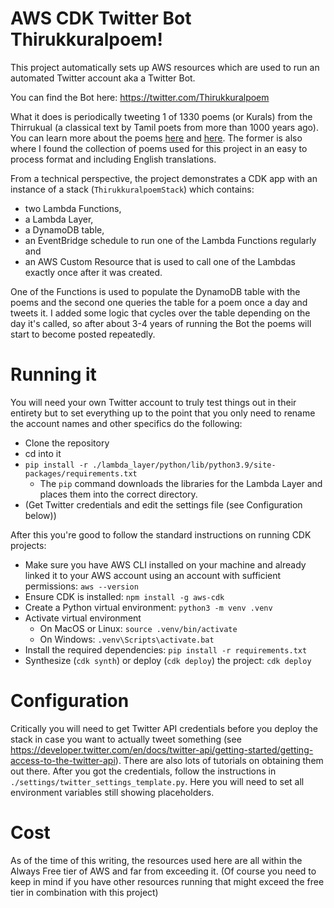 
# AWS CDK Twitter Bot Thirukkuralpoem!

This project automatically sets up AWS resources which are used to run an automated Twitter account aka a Twitter Bot.

You can find the Bot here: https://twitter.com/Thirukkuralpoem

What it does is periodically tweeting 1 of 1330 poems (or Kurals) from the Thirrukual (a classical text by Tamil poets from more than 1000 years ago). You can learn more about the poems [here](https://github.com/tk120404/thirukkural) and [here](https://en.wikipedia.org/wiki/Kural). The former is also where I found the collection of poems used for this project in an easy to process format and including English translations.

From a technical perspective, the project demonstrates a CDK app with an instance of a stack (`ThirukkuralpoemStack`)
which contains:
- two Lambda Functions, 
- a Lambda Layer, 
- a DynamoDB table, 
- an EventBridge schedule to run one of the Lambda Functions regularly and 
- an AWS Custom Resource that is used to call one of the Lambdas exactly once after it was created.

One of the Functions is used to populate the DynamoDB table with the poems and the second one queries the table for a poem once a day and tweets it. I added some logic that cycles over the table depending on the day it's called, so after about 3-4 years of running the Bot the poems will start to become posted repeatedly.

# Running it

You will need your own Twitter account to truly test things out in their entirety but to set everything up to the point that you only need to rename the account names and other specifics do the following:
- Clone the repository
- cd into it
- `pip install -r ./lambda_layer/python/lib/python3.9/site-packages/requirements.txt`
  - The `pip` command downloads the libraries for the Lambda Layer and places them into the correct directory. 
 - (Get Twitter credentials and edit the settings file (see Configuration below))
 
After this you're good to follow the standard instructions on running CDK projects:
- Make sure you have AWS CLI installed on your machine and already linked it to your AWS account using an account with sufficient permissions: ```aws --version```
- Ensure CDK is installed: ```npm install -g aws-cdk```
- Create a Python virtual environment: ```python3 -m venv .venv```
- Activate virtual environment
    - On MacOS or Linux: ```source .venv/bin/activate```
    - On Windows: ```.venv\Scripts\activate.bat```
- Install the required dependencies: ```pip install -r requirements.txt```
- Synthesize (`cdk synth`) or deploy (`cdk deploy`) the project: ```cdk deploy```

# Configuration

Critically you will need to get Twitter API credentials before you deploy the stack in case you want to actually tweet something (see https://developer.twitter.com/en/docs/twitter-api/getting-started/getting-access-to-the-twitter-api). There are also lots of tutorials on obtaining them out there. After you got the credentials, follow the instructions in ```./settings/twitter_settings_template.py```. Here you will need to set all environment variables still showing placeholders.

# Cost
As of the time of this writing, the resources used here are all within the Always Free tier of AWS and far from exceeding it. (Of course you need to keep in mind if you have other resources running that might exceed the free tier in combination with this project)
